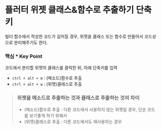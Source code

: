 # 플러터 위젯 클래스&함수로 추출하기 단축키

빌더 함수에서 작성한 코드가 길어질 경우, 위젯을 클래스 또는 함수로 만들어서 코드상으로 분리해주기도 한다. 

### 핵심 * Key Point

코드에서 분리할 위젯의 클래스를 클릭한 뒤, 아래 단축키를 입력  
- ```ctrl + alt + m``` : (메소드)함수로 추출
- ```ctrl + alt + w``` : (위젯)클래스로 추출

> ### 위젯을 메소드로 추출하는 것과 클래스로 추출하는 것의 차이
>
> - (메소드)함수로 추출 : 다른 코드에서 사용하지 않는 위젯일 경우, 단순 코드를 보기좋게 하기 위해서 
> - (위젯)클래스로 추출 : 다른 코드에서도 재사용하는 경우
